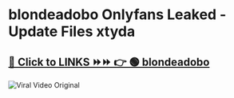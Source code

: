 
 # blondeadobo Onlyfans Leaked - Update Files xtyda

## <h2><a href="https://clipsfans.com/blondeadobo&ref=git">🔗 Click to LINKS ⏩⏩ 👉 🟢 blondeadobo </a></h2>

<a href="https://clipsfans.com/blondeadobo&ref=git" rel="nofollow" data-target="animated-image.originalLink"><img src="https://i.ibb.co.com/xMMVF88/686577567.gif" alt="Viral Video Original" style="max-width: 100%; display: inline-block;" data-target="animated-image.originalImage"></a>

